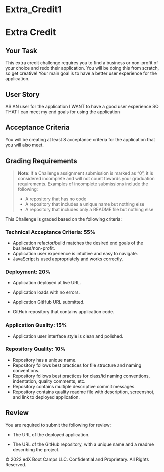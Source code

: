 # Extra_Credit1

# Extra Credit

## Your Task


This extra credit challenge requires you to find a business or non-profit of your choice and redo their application. You will be doing this from scratch, so get creative! Your main goal is to have a better user experience for the application.
  

## User Story

AS AN user for the application
I WANT to have a good user experience
SO THAT I can meet my end goals for using the application

## Acceptance Criteria

You will be creating at least 8 acceptance criteria for the application that you will also meet.

## Grading Requirements

> **Note**: If a Challenge assignment submission is marked as “0”, it is considered incomplete and will not count towards your graduation requirements. Examples of incomplete submissions include the following:
> * A repository that has no code
> * A repository that includes a unique name but nothing else
> * A repository that includes only a README file but nothing else

This Challenge is graded based on the following criteria:

### Technical Acceptance Criteria: 55%

* Application refactor/build matches the desired end goals of the business/non-profit. 
* Application user experience is intuitive and easy to navigate.
* JavaScript is used appropriately and works correctly. 

### Deployment: 20%

* Application deployed at live URL.

* Application loads with no errors.

* Application GitHub URL submitted.

* GitHub repository that contains application code.

### Application Quality: 15%

* Application user interface style is clean and polished.

### Repository Quality: 10%

* Repository has a unique name.
* Repository follows best practices for file structure and naming conventions.
* Repository follows best practices for class/id naming conventions, indentation, quality comments, etc.
* Repository contains multiple descriptive commit messages.
* Repository contains quality readme file with description, screenshot, and link to deployed application.




## Review

You are required to submit the following for review:

* The URL of the deployed application.

* The URL of the GitHub repository, with a unique name and a readme describing the project.


© 2022 edX Boot Camps LLC. Confidential and Proprietary. All Rights Reserved.